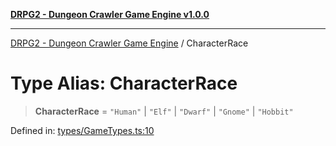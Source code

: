 [**DRPG2 - Dungeon Crawler Game Engine v1.0.0**](../README.md)

***

[DRPG2 - Dungeon Crawler Game Engine](../globals.md) / CharacterRace

# Type Alias: CharacterRace

> **CharacterRace** = `"Human"` \| `"Elf"` \| `"Dwarf"` \| `"Gnome"` \| `"Hobbit"`

Defined in: [types/GameTypes.ts:10](https://github.com/the4ofus/drpg2/blob/main/src/types/GameTypes.ts#L10)
